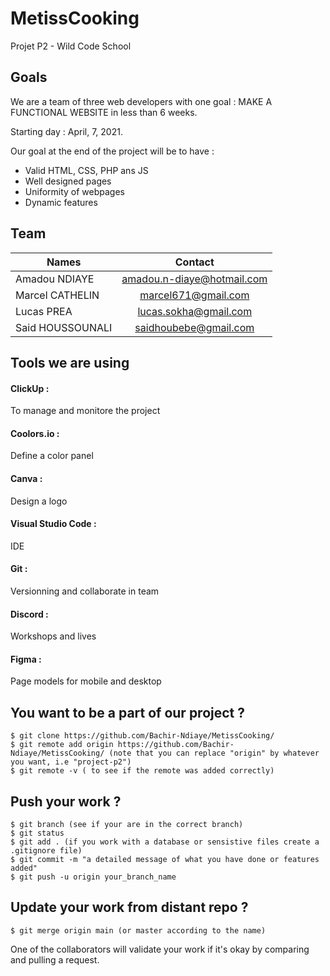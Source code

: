 # MetissCooking
Projet P2 - Wild Code School

## Goals
We are a team of three web developers with one goal : MAKE A FUNCTIONAL WEBSITE in less than 6 weeks.

Starting day : April, 7, 2021.

Our goal at the end of the project will be to have :

- Valid HTML, CSS, PHP ans JS 
- Well designed pages
- Uniformity of webpages
- Dynamic features 


## Team

| Names  | Contact |
| ------------- |:-------------:|
| Amadou NDIAYE      | amadou.n-diaye@hotmail.com     |
| Marcel CATHELIN     | marcel671@gmail.com     |
| Lucas PREA |    lucas.sokha@gmail.com   |
| Said HOUSSOUNALI |    saidhoubebe@gmail.com   |

## Tools we are using

#### ClickUp : 
To manage and monitore the project
#### Coolors.io :
Define a color panel

#### Canva : 
Design a logo

#### Visual Studio Code : 
IDE

#### Git : 
Versionning and collaborate in team

#### Discord : 
Workshops and lives

#### Figma : 
Page models for mobile and desktop

## You want to be a part of our project ?

```
$ git clone https://github.com/Bachir-Ndiaye/MetissCooking/
$ git remote add origin https://github.com/Bachir-Ndiaye/MetissCooking/ (note that you can replace "origin" by whatever you want, i.e "project-p2")
$ git remote -v ( to see if the remote was added correctly)

```
## Push your work ?

```
$ git branch (see if your are in the correct branch)
$ git status
$ git add . (if you work with a database or sensistive files create a .gitignore file)
$ git commit -m "a detailed message of what you have done or features added"
$ git push -u origin your_branch_name

```
## Update your work from distant repo ?

```
$ git merge origin main (or master according to the name)

```
One of the collaborators will validate your work if it's okay by comparing and pulling a request.
